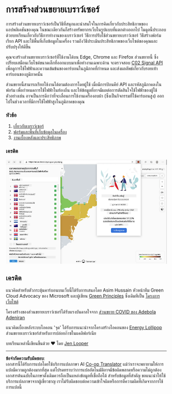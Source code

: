 <!--
CO_OP_TRANSLATOR_METADATA:
{
  "original_hash": "b121a279a6ab39878491f3e572673515",
  "translation_date": "2025-08-26T22:30:52+00:00",
  "source_file": "5-browser-extension/README.md",
  "language_code": "th"
}
-->
# การสร้างส่วนขยายเบราว์เซอร์

การสร้างส่วนขยายเบราว์เซอร์เป็นวิธีที่สนุกและน่าสนใจในการคิดเกี่ยวกับประสิทธิภาพของแอปพลิเคชันของคุณ ในขณะเดียวกันก็สร้างทรัพยากรเว็บในรูปแบบที่แตกต่างออกไป โมดูลนี้ประกอบด้วยบทเรียนเกี่ยวกับวิธีการทำงานของเบราว์เซอร์ วิธีการปรับใช้ส่วนขยายเบราว์เซอร์ วิธีสร้างฟอร์ม เรียก API และใช้พื้นที่เก็บข้อมูลในเครื่อง รวมถึงวิธีประเมินประสิทธิภาพของเว็บไซต์ของคุณและปรับปรุงให้ดีขึ้น

คุณจะสร้างส่วนขยายเบราว์เซอร์ที่ใช้งานได้บน Edge, Chrome และ Firefox ส่วนขยายนี้ ซึ่งเปรียบเสมือนเว็บไซต์ขนาดเล็กที่ออกแบบมาเพื่อทำงานเฉพาะด้าน จะตรวจสอบ [C02 Signal API](https://www.co2signal.com) เพื่อดูการใช้ไฟฟ้าและความเข้มข้นของคาร์บอนในภูมิภาคที่กำหนด และส่งผลลัพธ์เกี่ยวกับรอยเท้าคาร์บอนของภูมิภาคนั้น

ส่วนขยายนี้สามารถเรียกใช้งานได้ตามต้องการโดยผู้ใช้ เมื่อมีการป้อนคีย์ API และรหัสภูมิภาคลงในฟอร์ม เพื่อกำหนดการใช้ไฟฟ้าในท้องถิ่น และให้ข้อมูลที่อาจมีผลต่อการตัดสินใจใช้ไฟฟ้าของผู้ใช้ ตัวอย่างเช่น อาจเป็นการดีกว่าที่จะเลื่อนการใช้งานเครื่องอบผ้า (ซึ่งเป็นกิจกรรมที่ใช้คาร์บอนสูง) ออกไปในช่วงเวลาที่มีการใช้ไฟฟ้าสูงในภูมิภาคของคุณ

### หัวข้อ

1. [เกี่ยวกับเบราว์เซอร์](1-about-browsers/README.md)
2. [ฟอร์มและพื้นที่เก็บข้อมูลในเครื่อง](2-forms-browsers-local-storage/README.md)
3. [งานเบื้องหลังและประสิทธิภาพ](3-background-tasks-and-performance/README.md)

### เครดิต

![ส่วนขยายเบราว์เซอร์สีเขียว](../../../translated_images/extension-screenshot.0e7f5bfa110e92e3875e1bc9405edd45a3d2e02963e48900adb91926a62a5807.th.png)

## เครดิต

แนวคิดสำหรับตัวกระตุ้นคาร์บอนบนเว็บนี้ได้รับการเสนอโดย Asim Hussain หัวหน้าทีม Green Cloud Advocacy ของ Microsoft และผู้เขียน [Green Principles](https://principles.green/) ซึ่งเดิมทีเป็น [โครงการเว็บไซต์](https://github.com/jlooper/green)

โครงสร้างของส่วนขยายเบราว์เซอร์ได้รับแรงบันดาลใจจาก [ส่วนขยาย COVID ของ Adebola Adeniran](https://github.com/onedebos/covtension)

แนวคิดเบื้องหลังระบบไอคอน 'จุด' ได้รับการแนะนำจากโครงสร้างไอคอนของ [Energy Lollipop](https://energylollipop.com/) ส่วนขยายเบราว์เซอร์สำหรับการปล่อยก๊าซในแคลิฟอร์เนีย

บทเรียนเหล่านี้เขียนขึ้นด้วย ♥️ โดย [Jen Looper](https://www.twitter.com/jenlooper)

---

**ข้อจำกัดความรับผิดชอบ**:  
เอกสารนี้ได้รับการแปลโดยใช้บริการแปลภาษา AI [Co-op Translator](https://github.com/Azure/co-op-translator) แม้ว่าเราจะพยายามให้การแปลมีความถูกต้องมากที่สุด แต่โปรดทราบว่าการแปลอัตโนมัติอาจมีข้อผิดพลาดหรือความไม่ถูกต้อง เอกสารต้นฉบับในภาษาดั้งเดิมควรถือเป็นแหล่งข้อมูลที่เชื่อถือได้ สำหรับข้อมูลที่สำคัญ ขอแนะนำให้ใช้บริการแปลภาษาจากผู้เชี่ยวชาญ เราไม่รับผิดชอบต่อความเข้าใจผิดหรือการตีความผิดที่เกิดจากการใช้การแปลนี้